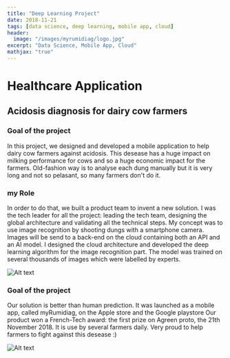 ```yaml
---
title: "Deep Learning Project"
date: 2018-11-21
tags: [data science, deep learning, mobile app, cloud]
header:
  image: "/images/myrumidiag/logo.jpg"
excerpt: "Data Science, Mobile App, Cloud"
mathjax: "true"
---
```


# Healthcare Application

## Acidosis diagnosis for dairy cow farmers

### Goal of the project
In this project, we designed and developed a mobile application to help dairy cow farmers against acidosis.
This desease has a huge impact on milking performance for cows and so a huge economic impact for the farmers.
Old-fashion way is to analyse each dung manually  but it is very long and not so pelasant, so many farmers don't do it.

### my Role
In order to do that, we built a product team to invent a new solution. 
I was the tech leader for all the project: leading the tech team, designing the global architecture and validating all the technical steps.
My concept was to use image recognition by shooting dungs with a smartphone camera. 
Images will be send to a back-end on the cloud containing both an API and an AI model.
I designed the cloud architecture and developed the deep learning algorithm for the image recognition part.
The model was trained on several thousands of images which were labelled by experts. 

![Alt text](/images/myrumidiag/app.jpg)

### Goal of the project
Our solution is better than human prediction. 
It was launched as a mobile app, called myRumidiag, on the Apple store and the Google playstore
Our product won a French-Tech award: the first prize on Agreen proto, the 21th November 2018. 
It is use by several farmers daily. Very proud to help farmers to fight against this desease :)

![Alt text](/images/myrumidiag/prize.jpg)
